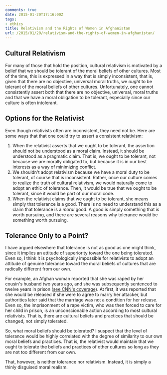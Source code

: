 ```yaml
---
comments: true
date: 2015-01-20T17:16:00Z
tags:
- ethics
title: Relativism and the Rights of Women in Afghanistan
url: /2015/01/20/relativism-and-the-rights-of-women-in-afghanistan/
---
```


## Cultural Relativism

For many of those that hold the position, cultural relativism is motivated by a belief that we should be tolerant of the moral beliefs of other cultures. Most of the time, this is expressed in a way that is simply inconsistent, that is, given that there are no objective, universal moral truths, we *ought* to be tolerant of the moral beliefs of other cultures. Unfortunately, one cannot consistently assert both that there are no objective, universal, moral truths and that we have a moral obligation to be tolerant, especially since our culture is often intolerant.

## Options for the Relativist

Even though relativists often are inconsistent, they need not be. Here are some ways that that one could try to assert a consistent relativism:

1. When the relativist asserts that we ought to be tolerant, the assertion should not be understood as a moral claim. Instead, it should be understood as a pragmatic claim. That is, we ought to be tolerant, not because we are morally obligated to, but because it is in our best interests as a way of minimizing conflict.
2. We shouldn't adopt relativism because we have a moral duty to be tolerant, of course that is inconsistent. Rather, once our culture comes to realize the truth of cultural relativism, we would naturally come to adopt an ethic of tolerance. Then, it would be true that we ought to be tolerant, since it would be part of our moral code.
3. When the relativist claims that we ought to be tolerant, she means simply that tolerance is a good. There is no need to understand this as a claim that tolerance is a *moral* good. A good is simply something that is worth pursuing, and there are several reasons why tolerance would be something worth pursuing.

## Tolerance Only to a Point?

I have argued elsewhere that tolerance is not as good as one might think, since it implies an attitude of superiority toward the one being tolerated. Even so, I think it is psychologically impossible for relativists to adopt an attitude of genuine tolerance toward the moral beliefs of cultures that are radically different from our own.

For example, an Afghan woman reported that she was raped by her cousin's husband two years ago, and she was subsequently sentenced to twelve years in prison ([see CNN's coverage](http://www.cnn.com/2011/12/01/world/asia/afghanistan-rape-victim/index.html)). At first, it was reported that she would be released if she were to agree to marry her attacker, but authorities later said that the marriage was not a condition for her release. Even so, the imprisonment of a rape victim, who was then forced to care for her child in prison, is an unconscionable action according to most cultural relativists. That is, there are cultural beliefs and practices that should be changed, not simply tolerated.

So, what moral beliefs should be tolerated? I suspect that the level of tolerance would be highly correlated with the degree of similarity to our own moral beliefs and practices. That is, the relativist would maintain that we ought to tolerate the beliefs and practices of other cultures so long as they are not too different from our own.

That, however, is neither tolerance nor relativism. Instead, it is simply a thinly disguised moral realism.
